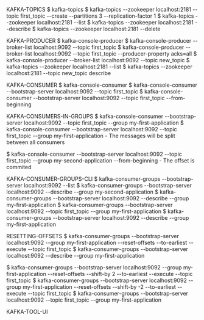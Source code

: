 KAFKA-TOPICS
$ kafka-topics
$ kafka-topics --zookeeper localhost:2181 --topic first_topic --create --partitions 3 --replication-factor 1
$ kafka-topics --zookeeper localhost:2181 --list
$ kafka-topics --zookeeper localhost:2181 --describe
$ kafka-topics --zookeeper localhost:2181 --delete

KAFKA-PRODUCER
$ kafka-console-producer
$ kafka-console-producer --broker-list localhost:9092 --topic first_topic 
$ kafka-console-producer --broker-list localhost:9092 --topic first_topic --producer-property acks=all
$ kafka-console-producer --broker-list localhost:9092 --topic new_topic
$ kafka-topics --zookeeper localhost:2181 --list
$ kafka-topics --zookeeper localhost:2181 --topic new_topic describe

KAFKA-CONSUMER
$ kafka-console-consumer
$ kafka-console-consumer --bootstrap-server localhost:9092 --topic first_topic
$ kafka-console-consumer --bootstrap-server localhost:9092 --topic first_topic --from-beginning

KAFKA-CONSUMERS-IN-GROUPS
$ kafka-console-consumer --bootstrap-server localhost:9092 --topic first_topic --group my-first-application
$ kafka-console-consumer --bootstrap-server localhost:9092 --topic first_topic --group my-first-application
	- The messages will be split between all consumers

$ kafka-console-consumer --bootstrap-server localhost:9092 --topic first_topic --group my-second-application --from-beginning
	- The offset is commited

KAFKA-CONSUMER-GROUPS-CLI
$ kafka-consumer-groups --bootstrap-server localhost:9092 --list
$ kafka-consumer-groups --bootstrap-server localhost:9092 --describe --group my-second-application
$ kafka-consumer-groups --bootstrap-server localhost:9092 --describe --group my-first-application
$ kafka-consumer-groups --bootstrap-server localhost:9092 --topic first_topic --group my-first-application
$ kafka-consumer-groups --bootstrap-server localhost:9092 --describe --group my-first-application

RESETTING-OFFSETS
$ kafka-consumer-groups --bootstrap-server localhost:9092 --group my-first-application --reset-offsets --to-earliest --execute --topic first_topic
$ kafka-consumer-groups --bootstrap-server localhost:9092 --describe --group my-first-application

$ kafka-consumer-groups --bootstrap-server localhost:9092 --group my-first-application --reset-offsets --shift-by 2 --to-earliest --execute --topic first_topic
$ kafka-consumer-groups --bootstrap-server localhost:9092 --group my-first-application --reset-offsets --shift-by -2 --to-earliest --execute --topic first_topic
$ kafka-consumer-groups --bootstrap-server localhost:9092 --topic first_topic --group my-first-application

KAFKA-TOOL-UI